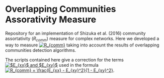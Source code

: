 # Overlapping Communities Assorativity Measure

Repository for an implementation of Shizuka et al. (2016) community assortativity ($R_{comm}$) measure for complex networks. Here we developed a way to measure <a href="https://www.codecogs.com/eqnedit.php?latex=R_{comm}" target="_blank"><img src="https://latex.codecogs.com/gif.latex?R_{comm}" title="R_{comm}" /></a> taking into account the results of overlapping communities detection algorithms.

The scripts contained here give a correction for the terms <a href="https://www.codecogs.com/eqnedit.php?latex=$E_{xx}$&space;and&space;$E_{xy}$" target="_blank"><img src="https://latex.codecogs.com/gif.latex?$E_{xx}$&space;and&space;$E_{xy}$" title="$E_{xx}$ and $E_{xy}$" /></a> used in the formula <a href="https://www.codecogs.com/eqnedit.php?latex=R_{comm}&space;=&space;\frac{E_{xx}&space;-&space;E_{xy}^2}{1&space;-&space;E_{xy}^2}" target="_blank"><img src="https://latex.codecogs.com/gif.latex?R_{comm}&space;=&space;\frac{E_{xx}&space;-&space;E_{xy}^2}{1&space;-&space;E_{xy}^2}" title="R_{comm} = \frac{E_{xx} - E_{xy}^2}{1 - E_{xy}^2}" /></a>.

